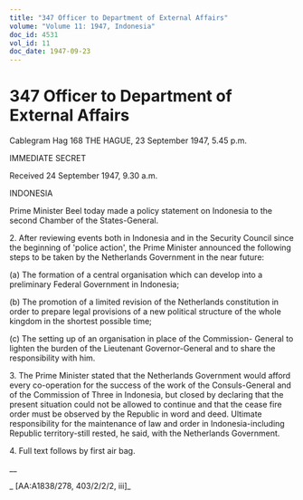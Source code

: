 ```yaml
---
title: "347 Officer to Department of External Affairs"
volume: "Volume 11: 1947, Indonesia"
doc_id: 4531
vol_id: 11
doc_date: 1947-09-23
---
```


# 347 Officer to Department of External Affairs

Cablegram Hag 168 THE HAGUE, 23 September 1947, 5.45 p.m.

IMMEDIATE SECRET

Received 24 September 1947, 9.30 a.m.

INDONESIA

Prime Minister Beel today made a policy statement on Indonesia to the second Chamber of the States-General.

2\. After reviewing events both in Indonesia and in the Security Council since the beginning of 'police action', the Prime Minister announced the following steps to be taken by the Netherlands Government in the near future:

(a) The formation of a central organisation which can develop into a preliminary Federal Government in Indonesia;

(b) The promotion of a limited revision of the Netherlands constitution in order to prepare legal provisions of a new political structure of the whole kingdom in the shortest possible time;

(c) The setting up of an organisation in place of the Commission- General to lighten the burden of the Lieutenant Governor-General and to share the responsibility with him.

3\. The Prime Minister stated that the Netherlands Government would afford every co-operation for the success of the work of the Consuls-General and of the Commission of Three in Indonesia, but closed by declaring that the present situation could not be allowed to continue and that the cease fire order must be observed by the Republic in word and deed. Ultimate responsibility for the maintenance of law and order in Indonesia-including Republic territory-still rested, he said, with the Netherlands Government.

4\. Full text follows by first air bag.

__

_ [AA:A1838/278, 403/2/2/2, iii]_
